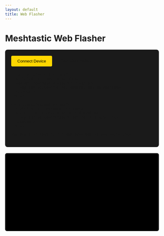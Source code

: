 ```yaml
---
layout: default
title: Web Flasher
---
```


# Meshtastic Web Flasher

<div id="flasher-container">
  <div class="flash-controls">
    <div class="connect-box">
      <button id="connect-btn">Connect Device</button>
      <span id="connection-status">⛔ Not Connected</span>
    </div>
    
    <div class="selection-box">
      <label>Select Device:</label>
      <select id="device-select" disabled>
        <option value="">First connect device</option>
      </select>
    </div>

    <div class="selection-box">
      <label>Select Firmware:</label>
      <select id="firmware-select" disabled>
        <option value="">Select device first</option>
      </select>
    </div>

    <button id="flash-btn" disabled>Flash Firmware</button>
  </div>

  <div id="progress-container" style="display: none;">
    <progress id="progress-bar" value="0" max="100"></progress>
    <span id="progress-text">0%</span>
  </div>

  <div id="log-container">
    <pre id="log"></pre>
  </div>
</div>

<script src="https://cdn.jsdelivr.net/npm/@espruino-tools/esptool-js@0.0.9/dist/esptool-js.min.js"></script>
<script>
const ESPTool = window.ESPTool;
const REPO = 'HarukiToreda/Meshtastic-Experiments';
const BRANCH = 'main';
const FIRMWARES_PATH = 'firmwares';
const CORS_PROXY = 'https://api.allorigins.win/get?url=';

let port = null;
let selectedFirmware = null;
let esptool = null;

// Unified error handler
function handleError(error, context = 'operation') {
  console.error(`Error in ${context}:`, error);
  let message = error.message;
  if (error.cause) message += ` (${error.cause})`;
  log(`❌ ${message}`);
}

async function loadDevices() {
  try {
    const apiUrl = `https://api.github.com/repos/${REPO}/contents/${FIRMWARES_PATH}?ref=${BRANCH}`;
    const response = await fetch(`${CORS_PROXY}${encodeURIComponent(apiUrl)}`);
    
    if (!response.ok) throw new Error(`GitHub error: ${response.status}`);
    
    const data = await response.json();
    const contents = data.contents ? JSON.parse(data.contents) : data;

    // Handle GitHub API errors
    if (contents.message) throw new Error(`GitHub: ${contents.message}`);
    if (!Array.isArray(contents)) throw new Error('Invalid directory structure');

    const deviceSelect = document.getElementById('device-select');
    deviceSelect.innerHTML = '<option value="">Select a device</option>';
    
    contents.forEach(item => {
      if (item.type === 'dir') {
        const option = document.createElement('option');
        option.value = item.name;
        option.textContent = item.name;
        deviceSelect.appendChild(option);
      }
    });
    
    deviceSelect.disabled = false;
    log(`Loaded ${contents.filter(i => i.type === 'dir').length} devices`);
  } catch (error) {
    handleError(error, 'loading devices');
  }
}

async function loadFirmwares(device) {
  try {
    const apiUrl = `https://api.github.com/repos/${REPO}/contents/${FIRMWARES_PATH}/${encodeURIComponent(device)}?ref=${BRANCH}`;
    const response = await fetch(`${CORS_PROXY}${encodeURIComponent(apiUrl)}`);
    
    if (!response.ok) throw new Error(`GitHub error: ${response.status}`);
    
    const data = await response.json();
    const contents = data.contents ? JSON.parse(data.contents) : data;

    if (contents.message) throw new Error(`GitHub: ${contents.message}`);
    
    const firmwareSelect = document.getElementById('firmware-select');
    firmwareSelect.innerHTML = '<option value="">Select a firmware</option>';
    
    contents.forEach(file => {
      if (file.name.endsWith('.bin')) {
        const option = document.createElement('option');
        option.value = `https://raw.githubusercontent.com/${REPO}/${BRANCH}/${FIRMWARES_PATH}/${encodeURIComponent(device)}/${encodeURIComponent(file.name)}`;
        option.textContent = file.name;
        firmwareSelect.appendChild(option);
      }
    });
    
    firmwareSelect.disabled = false;
    log(`Loaded ${contents.filter(f => f.name.endsWith('.bin')).length} firmwares`);
  } catch (error) {
    handleError(error, 'loading firmwares');
  }
}

// Port management
async function cleanup() {
  try {
    if (port) {
      await port.close();
      log('Port closed');
    }
  } catch (error) {
    handleError(error, 'cleanup');
  } finally {
    port = null;
    esptool = null;
    document.getElementById('connect-btn').disabled = false;
    document.getElementById('connection-status').textContent = '⛔ Not Connected';
    document.getElementById('flash-btn').disabled = true;
  }
}

// Event handlers
document.getElementById('connect-btn').addEventListener('click', async () => {
  try {
    port = await navigator.serial.requestPort();
    await port.open({ baudRate: 115200 });
    esptool = new ESPTool(port);
    
    // Validate chip type
    await esptool.connect();
    const chip = await esptool.get_chip_description();
    if (!chip.includes('ESP32')) throw new Error('Unsupported chip - only ESP32 supported');
    
    document.getElementById('connect-btn').disabled = true;
    document.getElementById('connection-status').textContent = '✅ Connected';
    document.getElementById('flash-btn').disabled = false;
    log(`Connected to ${chip}`);
    
    await loadDevices();
  } catch (error) {
    handleError(error, 'connection');
    await cleanup();
  }
});

document.getElementById('device-select').addEventListener('change', (e) => {
  const device = e.target.value;
  if (device) loadFirmwares(device);
});

document.getElementById('firmware-select').addEventListener('change', (e) => {
  selectedFirmware = e.target.value;
});

document.getElementById('flash-btn').addEventListener('click', async () => {
  if (!selectedFirmware) {
    log('Please select a firmware first');
    return;
  }

  try {
    document.getElementById('flash-btn').disabled = true;
    document.getElementById('progress-container').style.display = 'block';
    
    log(`Downloading firmware: ${selectedFirmware}`);
    const response = await fetch(selectedFirmware);
    if (!response.ok) throw new Error(`Failed to download firmware (${response.status})`);
    const firmwareBuffer = await response.arrayBuffer();
    
    log('Starting flash process...');
    await esptool.flash_file(new Uint8Array(firmwareBuffer), (progress) => {
      const percent = Math.round(progress * 100);
      document.getElementById('progress-bar').value = percent;
      document.getElementById('progress-text').textContent = `${percent}%`;
      if (percent % 10 === 0) log(`Flashing: ${percent}% complete`);
    });

    await esptool.hard_reset();
    log('✅ Flash completed successfully!');
  } catch (error) {
    handleError(error, 'flashing');
  } finally {
    document.getElementById('progress-container').style.display = 'none';
    document.getElementById('flash-btn').disabled = false;
    await cleanup();
  }
});

function log(message) {
  const logElement = document.getElementById('log');
  logElement.textContent += `${new Date().toLocaleTimeString()}: ${message}\n`;
  logElement.scrollTop = logElement.scrollHeight;
}
</script>

<style>
.flash-controls {
  max-width: 600px;
  margin: 20px auto;
  padding: 20px;
  background: #1a1a1a;
  border-radius: 8px;
}

.connect-box {
  display: flex;
  gap: 15px;
  align-items: center;
  margin-bottom: 20px;
}

button {
  background: #FFD700;
  color: #000;
  border: none;
  padding: 10px 20px;
  border-radius: 4px;
  cursor: pointer;
  transition: opacity 0.2s;
}

button:disabled {
  opacity: 0.6;
  cursor: not-allowed;
}

.selection-box {
  margin: 15px 0;
  background: #333;
  padding: 15px;
  border-radius: 6px;
}

select {
  width: 100%;
  padding: 8px;
  margin-top: 8px;
  background: #444;
  color: #fff;
  border: 1px solid #00FFFF;
  border-radius: 4px;
}

#progress-container {
  background: #333;
  padding: 15px;
  border-radius: 6px;
  margin: 20px 0;
}

progress {
  width: 100%;
  height: 20px;
  accent-color: #FFD700;
}

#progress-text {
  color: #00FFFF;
  margin-left: 10px;
  font-weight: bold;
}

#log-container {
  background: #000;
  padding: 15px;
  border-radius: 6px;
}

#log {
  color: #00FF00;
  height: 200px;
  overflow-y: auto;
  font-family: monospace;
  font-size: 0.9em;
  white-space: pre-wrap;
}
</style>

